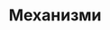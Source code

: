 ---
layout: technology.ect
href: '/kitchens/technologies/mechanisms'
lang: bg
title: 'Механизми'
importance: 3
photo: '/кухни/технологии/механизми/механизъм-съдове-за-готвене.jpg'
description: "Механизми с плавно прибиране, пълно изтегляне, вертикални и ъглови, с разделител за бутилки и различна товароносимост."
highlights:
  - 
    caption: 'Механизми за по-голямо удобство в кухнята'
    photo: '/кухни/технологии/механизми/механизми-за-удобство-в-кухнята.png'
  - 
    caption: 'Отлична подредба в кухнята'
    photo: '/кухни/технологии/механизми/отлична-подредба-в-кухнята.png'
  - 
    caption: 'Практични механизми за бутилки'
    photo: '/кухни/технологии/механизми/практични-механизми-за-бутилки.png'
  - 
    caption: 'Прегледност и в най-закътания ъгъл'
    photo: '/кухни/технологии/механизми/прегледност-и-в-най-закътания-ъгъл.png'
  - 
    caption: 'Прецизно разпределение на продуктите'
    photo: '/кухни/технологии/механизми/прецизно-разпределение-на-консерви-и-храни.png'
topics:
  -
    caption: 'Механизми с ненадмината функционалност'
    description: 'Механизми с плавно прибиране, пълно изтегляне, вертикални и ъглови, с разделител за бутилки и различна товароносимост от 10, 25, 30, 40, 50 и 80 кг, SIGE – Италия и REJS – Полша!'
    highlight: 'Възможност за комбинаране|на вратички с дърво, метал и стъкло'
    photos:
      - '/кухни/технологии/механизми/стилаж-за-олио-и-консерви.jpg'
      - '/кухни/технологии/механизми/механизъм-за-шкаф.jpg'
      - '/кухни/технологии/механизми/технологии-3.jpg'
  -
    caption: 'Механизми които увеличават вместимостта'
    description: 'Лесен достъп до тесни ниши и неудобни места. Позволяват по-добро организиране на вътрешното пространство. Увеличават вместимостта.'
    photos:
      - '/кухни/технологии/механизми/механизъм-съдове-за-готвене.jpg'
      - '/кухни/технологии/механизми/механизъм-тенджери.jpg'
      - '/кухни/технологии/механизми/механизъм-шкаф.jpg'
---